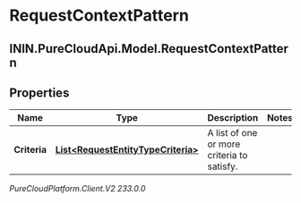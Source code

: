 # RequestContextPattern

## ININ.PureCloudApi.Model.RequestContextPattern

## Properties

|Name | Type | Description | Notes|
|------------ | ------------- | ------------- | -------------|
| **Criteria** | [**List&lt;RequestEntityTypeCriteria&gt;**](RequestEntityTypeCriteria) | A list of one or more criteria to satisfy. | |



_PureCloudPlatform.Client.V2 233.0.0_
